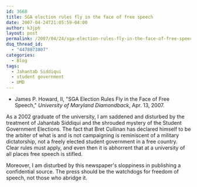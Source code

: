 ```yaml
---
id: 3668
title: SGA election rules fly in the face of free speech
date: 2007-04-24T21:05:59-04:00
author: k3jph
layout: post
permalink: /2007/04/24/sga-election-rules-fly-in-the-face-of-free-speech/
dsq_thread_id:
  - "4478873807"
categories:
  - Blog
tags:
  - Jahantab Siddiqui
  - student government
  - UMD
---
```

* James P. Howard, II, "SGA Election Rules Fly in the Face of Free Speech," _University of Maryland Diamondback_, Apr. 13, 2007.

As a 2002 graduate of the university, I am saddened and disturbed by the treatment of Jahantab Siddiqui and the shrouded mystery of the Student Government Elections. The fact that Bret Cullinan has declared himself to be the arbiter of what is and is not campaigning is reminiscent of a military dictatorship, not a freely elected student government in a free country. Clear rules must apply, and even then it is abhorrent that at a university of all places free speech is stifled.

Moreover, I am disturbed by this newspaper's sloppiness in publishing a confidential source. The press should be the watchdogs for freedom of speech, not those who abridge it.

